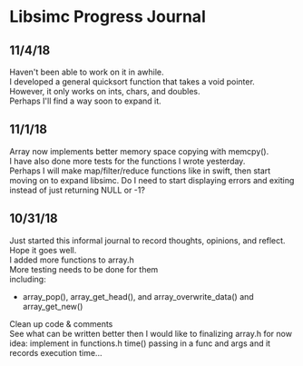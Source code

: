 # Libsimc Progress Journal
## 11/4/18
Haven't been able to work on it in awhile.  
I developed a general quicksort function that takes a void pointer.  
However, it only works on ints, chars, and doubles.  
Perhaps I'll find a way soon to expand it.

## 11/1/18
Array now implements better memory space copying with memcpy().  
I have also done more tests for the functions I wrote yesterday.  
Perhaps I will make map/filter/reduce functions like in swift, then start moving on to expand libsimc. 
Do I need to start displaying errors and exiting instead of just returning NULL or -1? 

## 10/31/18
Just started this informal journal to record thoughts, opinions, and reflect. Hope it goes well.  
I added more functions to array.h  
More testing needs to be done for them  
including:  
* array_pop(), array_get_head(), and array_overwrite_data() and array_get_new()

Clean up code & comments   
See what can be written better then I would like to finalizing array.h for now  
idea: implement in functions.h time() passing in a func and args and it records execution time...